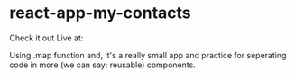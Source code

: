 # react-app-my-contacts
Check it out Live at: 

Using .map function and, it's a really small app and practice for seperating code in more (we can say: reusable) components.
